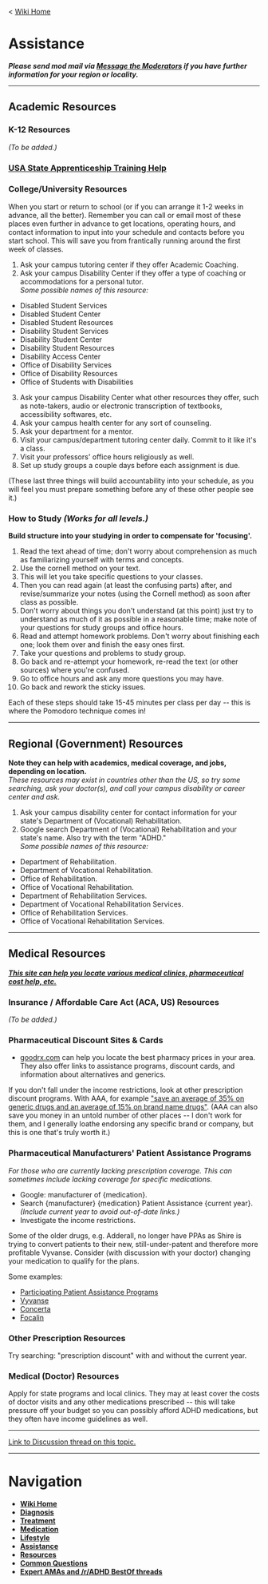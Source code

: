 ﻿< [Wiki Home](/r/adhd/wiki)  

# Assistance  
***Please send mod mail via [Message the Moderators](https://np.reddit.com/message/compose?to=%2Fr%2FADHD) if you have further information for your region or locality.***

***
## Academic Resources  

### K-12 Resources  
  *(To be added.)*

### [USA State Apprenticeship Training Help](/r/adhd/wiki/assistance/apprenticeship)

### College/University Resources  
When you start or return to school (or if you can arrange it 1-2 weeks in advance, all the better).  Remember you can call or email most of these places even further in advance to get locations, operating hours, and contact information to input into your schedule and contacts before you start school.  This will save you from frantically running around the first week of classes.  

1. Ask your campus tutoring center if they offer Academic Coaching.  
2. Ask your campus Disability Center if they offer a type of coaching or accommodations for a personal tutor.  
  *Some possible names of this resource:*
  * Disabled Student Services 
  * Disabled Student Center 
  * Disabled Student Resources 
  * Disability Student Services 
  * Disability Student Center 
  * Disability Student Resources 
  * Disability Access Center
  * Office of Disability Services 
  * Office of Disability Resources      
  * Office of Students with Disabilities
3. Ask your campus Disability Center what other resources they offer, such as note-takers, audio or electronic transcription of textbooks, accessibility softwares, etc.   
4. Ask your campus health center for any sort of counseling.  
5. Ask your department for a mentor.  
6. Visit your campus/department tutoring center daily. Commit to it like it's a class.  
7. Visit your professors' office hours religiously as well.  
8. Set up study groups a couple days before each assignment is due.  

(These last three things will build accountability into your schedule, as you will feel you must prepare something before any of these other people see it.)  


### How to Study *(Works for all levels.)*  
**Build structure into your studying in order to compensate for 'focusing'.**  

1. Read the text ahead of time; don't worry about comprehension as much as familiarizing yourself with terms and concepts.  
2. Use the cornell method on your text.  
3. This will let you take specific questions to your classes.  
4. Then you can read again (at least the confusing parts) after, and revise/summarize your notes (using the Cornell method) as soon after class as possible.  
5. Don't worry about things you don't understand (at this point) just try to understand as much of it as possible in a reasonable time; make note of your questions for study groups and office hours.  
6. Read and attempt homework problems.  Don't worry about finishing each one; look them over and finish the easy ones first.  
7. Take your questions and problems to study group.  
8. Go back and re-attempt your homework, re-read the text (or other sources) where you're confused.  
9. Go to office hours and ask any more questions you may have.  
10. Go back and rework the sticky issues.  

Each of these steps should take 15-45 minutes per class per day -- this is where the Pomodoro technique comes in!

***
## Regional (Government) Resources
**Note they can help with academics, medical coverage, and jobs, depending on location.**  
*These resources may exist in countries other than the US, so try some searching, ask your doctor(s), and call your campus disability or career center and ask.*

1. Ask your campus disability center for contact information for your state's Department of (Vocational) Rehabilitation.
2. Google search Department of (Vocational) Rehabilitation and your state's name.  Also try with the term "ADHD."  
  *Some possible names of this resource:*
  * Department of Rehabilitation.
  * Department of Vocational Rehabilitation.
  * Office of Rehabilitation.
  * Office of Vocational Rehabilitation.
  * Department of Rehabilitation Services.
  * Department of Vocational Rehabilitation Services.
  * Office of Rehabilitation Services.
  * Office of Vocational Rehabilitation Services.

***
## Medical Resources

***[This site can help you locate various medical clinics, pharmaceutical cost help, etc.](http://www.needhelppayingbills.com/html/help_with_medical_bills.html)***

### Insurance / Affordable Care Act (ACA, US) Resources
  *(To be added.)*


### Pharmaceutical Discount Sites & Cards  
* [goodrx.com](http://www.goodrx.com/) can help you locate the best pharmacy prices in your area.  They also offer links to assistance programs, discount cards, and information about alternatives and generics.  

If you don't fall under the income restrictions, look at other prescription discount programs.  With AAA, for example ["save an average of 35% on generic drugs and an average of 15% on brand name drugs"](http://discounts.aaa.com/prescription.htm).  (AAA can also save you money in an untold number of other places -- I don't work for them, and I generally loathe endorsing any specific brand or company, but this is one that's truly worth it.)

### Pharmaceutical Manufacturers' Patient Assistance Programs   
*For those who are currently lacking prescription coverage.  This can sometimes include lacking coverage for specific medications.*  

* Google: manufacturer of {medication}.  
* Search {manufacturer} {medication} Patient Assistance {current year}.  *(Include current year to avoid out-of-date links.)*  
* Investigate the income restrictions.  

Some of the older drugs, e.g. Adderall, no longer have PPAs as Shire is trying to convert patients to their new, still-under-patent and therefore more profitable Vyvanse.  Consider (with discussion with your doctor) changing your medication to qualify for the plans.

Some examples:

* [Participating Patient Assistance Programs](http://www.pparx.org/en/prescription_assistance_programs/list_of_participating_programs)  
* [Vyvanse](http://www.shire.com/shireplc/en/contactus/patientassistance)  
* [Concerta](http://www.rxassist.org/Search/Prog_Details.cfm?program_Id=327&PD_Id=1281&Drug_Id=2202&Company_Id=141&search_type=2&CFID=8205716&CFTOKEN=87613118)  
* [Focalin](http://www.pharma.us.novartis.com/info/about-us/our-patient-caregiver-resources/paf-enrollment.jsp?program=3-3-1B-11)  


### Other Prescription Resources  
Try searching: "prescription discount" with and without the current year.


### Medical (Doctor) Resources  
Apply for state programs and local clinics.  They may at least cover the costs of doctor visits and any other medications prescribed -- this will take pressure off your budget so you can possibly afford ADHD medications, but they often have income guidelines as well.


***
[Link to Discussion thread on this topic.](http://redd.it/w4c8k)


***
# Navigation

* **[Wiki Home](/r/adhd/wiki)**  
* **[Diagnosis](/r/adhd/wiki/diagnosis)**  
* **[Treatment](/r/adhd/wiki/treatment)**  
* **[Medication](/r/adhd/wiki/medication)**  
* **[Lifestyle](/r/adhd/wiki/lifestyle)**  
* **[Assistance](/r/adhd/wiki/assistance)**  
* **[Resources](/r/adhd/wiki/resources)**  
* **[Common Questions](/r/adhd/wiki/common_questions)**  
* **[Expert AMAs and /r/ADHD BestOf threads](/r/adhd/wiki/BestOf)**  

